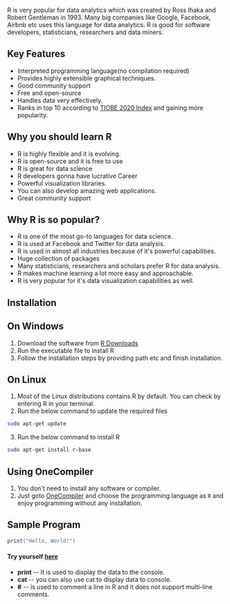 R is very popular for data analytics which was created by Ross Ihaka and Robert Gentleman in 1993. Many big companies like Google, Facebook, Airbnb etc uses this language for data analytics. R is good for software developers, statisticians, researchers and data miners. 

## Key Features

* Interpreted programming language(no compilation required)
* Provides highly extensible graphical techniques.
* Good community support
* Free and open-source
* Handles data very effectively.
* Ranks in top 10 according to [TIOBE 2020 Index](https://www.tiobe.com/tiobe-index/) and gaining more popularity.

## Why you should learn R

* R is highly flexible and it is evolving.
* R is open-source and it is free to use
* R is great for data science
* R developers gonna have lucrative Career
* Powerful visualization libraries.
* You can also develop amazing web applications.
* Great community support


## Why R is so popular?

* R is one of the most go-to languages for data science.
* R is used at Facebook and Twitter for data analysis.
* R is used in almost all industries because of it's powerful capabilities.
* Huge collection of packages
* Many statisticians, researchers and scholars prefer R for data analysis.
* R makes machine learning a lot more easy and approachable.
* R is very popular for it's data visualization capabilities as well.

## Installation

## On Windows

1. Download the software from [R Downloads](https://cloud.r-project.org/)
2. Run the executable file to install R
3. Follow the installation steps by providing path etc and finish installation.

## On Linux
1. Most of the Linux distributions contains R by default.  You can check by entering R in your terminal.
2. Run the below command to update the required files
```sh
sudo apt-get update 
```
3. Run the below command to install R
```sh
sudo apt-get install r-base
```

## Using OneCompiler

1. You don't need to install any software or compiler.
2. Just goto [OneCompiler](https://onecompiler.com/r) and choose the programming language as `R` and enjoy programming without any installation.

## Sample Program

```java
print("Hello, World!")
```
#### Try yourself [here](https://onecompiler.com/r)

* **print** -- It is used to display the data to the console.
* **cat** -- you can also use cat to display data to console.
* **#** -- is used to comment a line in R and it does not support multi-line comments.

